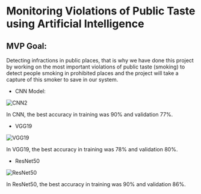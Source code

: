 # Monitoring Violations of Public Taste using Artificial Intelligence

## MVP Goal:
Detecting infractions in public places, that is why we have done this project by working on the most important violations of public taste (smoking) to detect people smoking in prohibited places and the project will take a capture of this smoker to save in our system.


* CNN Model: 



![CNN2](https://user-images.githubusercontent.com/93095814/149220077-572e6336-8372-49c1-aad8-462561896b25.png)


In CNN, the best accuracy in training was 90% and validation 77%.


* VGG19


![VGG19](https://user-images.githubusercontent.com/93095814/149218769-49668dc1-da75-4c92-a86d-8b0e4d1c0630.png)

 In VGG19, the best accuracy in training was 78% and validation 80%.
 
 * ResNet50

 
 ![ResNet50](https://user-images.githubusercontent.com/93095814/149219464-f3eb18af-eeed-4f4d-aafc-78c8b6bc7a33.png)
 
 
 In ResNet50, the best accuracy in training was 90% and validation 86%.
